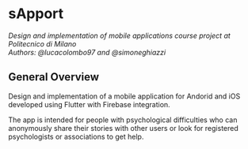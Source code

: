 # sApport

*Design and implementation of mobile applications course project at Politecnico di Milano  
Authors: @lucacolombo97 and @simoneghiazzi*

## General Overview

Design and implementation of a mobile application for Andorid and iOS developed using Flutter with Firebase integration.

The app is intended for people with psychological difficulties who can anonymously share their stories with other users or look for registered psychologists or associations to get help.
